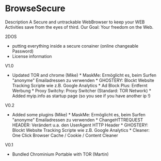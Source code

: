 BrowseSecure
============

Description
A Secure and untrackable WebBrowser to keep your WEB Activities save from the eyes of third.
Our Goal: Your freedom on the Web. 

2DOS
* putting everything inside a secure conainer (online changeable Password)
* License information

V1.0
* Updated TOR and chrome (Mike)
		* MaskMe: Ermöglicht es, beim Surfen "anonyme" Emailadressen zu verwenden
		* GHOSTERY: Blockt Website Tracking Scripte wie z.B. Google Analytics
		* Ad Block Plus: Entfernt Werbung 
		* Proxy Switchy: Proxy Switcher (Standard: TOR Network)
		* Added myip.info as startup page (so you see if you have another ip !)

V0.2
* Added some plugins (Mike)
		* MaskMe: Ermöglicht es, beim Surfen "anonyme" Emailadressen zu verwenden
		* ChangeHTTREQUEST HEADER: Verändert u.a. den UserAgent HTTP Header
		* GHOSTERY: Blockt Website Tracking Scripte wie z.B. Google Analytics
		* Cleaner: One Click Browser Cache / Cookie / Content Cleaner

V0.1
* Bundled Chrominium Portable with TOR (Martin)
